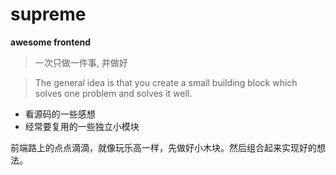 # supreme

 **awesome frontend**
 
> 一次只做一件事, 并做好

> The general idea is that you create a small building block which solves one problem and solves it well. 

+ 看源码的一些感想
+ 经常要复用的一些独立小模块

前端路上的点点滴滴，就像玩乐高一样，先做好小木块。然后组合起来实现好的想法。
